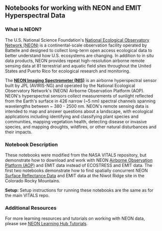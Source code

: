 ## Notebooks for working with NEON and EMIT Hyperspectral Data


### What is NEON?
The U.S. National Science Foundation's [National Ecological Observatory Network (NEON)](https://www.neonscience.org/) is a continental-scale observation facility operated by Battelle and designed to collect long-term open access ecological data to better understand how U.S. ecosystems are changing. In addition to in situ data products, NEON provides repeat high-resolution airborne remote sensing data at 81 terrestrial and aquatic field sites throughout the United States and Puerto Rico for ecological research and monitoring.

The [**NEON Imaging Spectrometer (NIS)**](https://www.neonscience.org/data-collection/imaging-spectrometer) is an airborne hyperspectral sensor built by JPL (AVIRIS-NG) and operated by the National Ecological Observatory Network's (NEON) Airborne Observation Platform (AOP). NEON's hyperspectral sensors collect measurements of sunlight reflected from the Earth's surface in 426 narrow (~5 nm) spectral channels spanning wavelengths between ~ 380 - 2500 nm. NEON's remote sensing data is intended to map and answer questions about a landscape, with ecological applications including identifying and classifying plant species and communities, mapping vegetation health, detecting disease or invasive species, and mapping droughts, wildfires, or other natural disturbances and their impacts. 

### Notebook Description
These notebooks were modified from the NASA VITALS repository, but demonstrate how to download and work with NEON [Airborne Observation Platform (AOP)](https://www.neonscience.org/data-collection/airborne-remote-sensing) and EMIT data instead of ECOSTRESS and EMIT data. The first two notebooks demonstrate how to find spatially concurrent NEON [Surface Reflectance Data](https://data.neonscience.org/data-products/DP1.30006.001) and EMIT data at the Niwot Ridge site in the Colorado Rocky Mountains.

**Setup:** Setup instructions for running these notebooks are the same as for the main VITALS repo. 

### Additional Resources
For more learning resources and tutorials on working with NEON data, please see [NEON Learning Hub Tutorials](https://www.neonscience.org/resources/learning-hub/tutorials).
